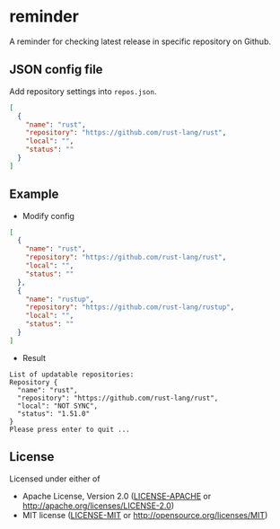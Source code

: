 # reminder

A reminder for checking latest release in specific repository on Github.

## JSON config file

Add repository settings into `repos.json`.

```json
[
  {
    "name": "rust",
    "repository": "https://github.com/rust-lang/rust",
    "local": "",
    "status": ""
  }
]
```

## Example

* Modify config
```json
[
  {
    "name": "rust",
    "repository": "https://github.com/rust-lang/rust",
    "local": "",
    "status": ""
  },
  {
    "name": "rustup",
    "repository": "https://github.com/rust-lang/rustup",
    "local": "",
    "status": ""
  }
]
```

* Result
```shell
List of updatable repositories:
Repository {
  "name": "rust",
  "repository": "https://github.com/rust-lang/rust",
  "local": "NOT SYNC",
  "status": "1.51.0"
}
Please press enter to quit ...
```

## License

Licensed under either of

- Apache License, Version 2.0 ([LICENSE-APACHE](LICENSE-APACHE) or http://apache.org/licenses/LICENSE-2.0)
- MIT license ([LICENSE-MIT](LICENSE-MIT) or http://opensource.org/licenses/MIT)
